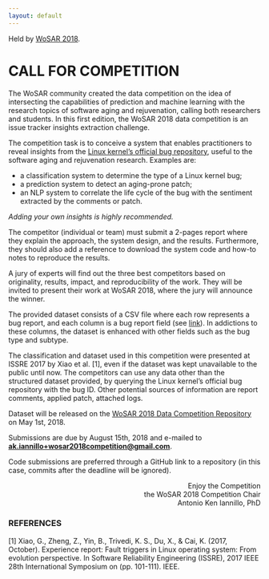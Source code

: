 ```yaml
---
layout: default
---
```


Held by [WoSAR 2018](http://wosar2018.buaa.edu.cn/).

# CALL FOR COMPETITION
The WoSAR community created the data competition on the idea of intersecting the capabilities of prediction and machine learning with the research topics of software aging and rejuvenation, calling both researchers and students. 
In this first edition, the WoSAR 2018 data competition is an issue tracker insights extraction challenge.

The competition task is to conceive a system that enables practitioners to reveal insights from the [Linux kernel’s official bug repository](https://bugzilla.kernel.org/), useful to the software aging and rejuvenation research. 
Examples are:
* a classification system to determine the type of a Linux kernel bug;
* a prediction system to detect an aging-prone patch;
* an NLP system to correlate the life cycle of the bug with the sentiment extracted by the comments or patch.

_Adding your own insights is highly recommended._

The competitor (individual or team) must submit a 2-pages report where they explain the approach, the system design, and the results. Furthermore, they should also add a reference to download the system code and how-to notes to reproduce the results. 

A jury of experts will find out the three best competitors based on originality, results, impact, and reproducibility of the work. They will be invited to present their work at WoSAR 2018, where the jury will announce the winner.

The provided dataset consists of a CSV file where each row represents a bug report, and each column is a bug report field (see [link](https://bugzilla.kernel.org/page.cgi?id=fields.html)). 
In addictions to these columns, the dataset is enhanced with other fields such as the bug type and subtype. 

The classification and dataset used in this competition were presented at ISSRE 2017 by Xiao et al. [1], even if the dataset was kept unavailable to the public until now. The competitors can use any data other than the structured dataset provided, by querying the Linux kernel’s official bug repository with the bug ID. Other potential sources of information are report comments, applied patch, attached logs.

Dataset will be released on the [WoSAR 2018 Data Competition Repository](https://github.com/akiannillo/wosar2018competition) on May 1st, 2018.

Submissions are due by August 15th, 2018 and e-mailed to **ak.iannillo+wosar2018competition@gmail.com**. 

Code submissions are preferred through a GitHub link to a repository (in this case, commits after the deadline will be ignored).

<p style="text-align: right"> Enjoy the Competition</br>
the WoSAR 2018 Competition Chair</br>
Antonio Ken Iannillo, PhD</p>

### REFERENCES
[1] Xiao, G., Zheng, Z., Yin, B., Trivedi, K. S., Du, X., & Cai, K. (2017, October). Experience report: Fault triggers in Linux operating system: From evolution perspective. In Software Reliability Engineering (ISSRE), 2017 IEEE 28th International Symposium on (pp. 101-111). IEEE.
